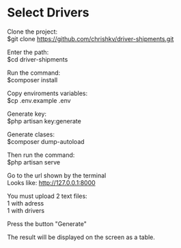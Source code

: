 # Select Drivers

Clone the project:  
$git clone https://github.com/chrishkv/driver-shipments.git

Enter the path:  
$cd driver-shipments

Run the command:  
$composer install

Copy enviroments variables:  
$cp .env.example .env

Generate key:  
$php artisan key:generate

Generate clases:   
$composer dump-autoload

Then run the command:  
$php artisan serve

Go to the url shown by the terminal  
Looks like: http://127.0.0.1:8000

You must upload 2 text files:  
1 with adress  
1 with drivers

Press the button "Generate"

The result will be displayed on the screen as a table.